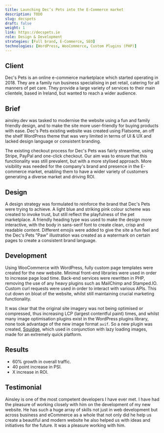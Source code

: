 ```yaml
---
title: Launching Dec’s Pets into the E-Commerce market
description: TODO
slug: decspets
draft: false
weight: 1
link: https://decspets.ie
role: Design & Development
strategies: [Full brand, E-Commerce, SEO]
technologies: [WordPress, WooCommerce, Custom Plugins (PHP)]
---
```


## Client
Dec's Pets is an online e-commerce marketplace which started operating in 2018. They are a family run business
specialising in pet retail, catering for all manners of pet care. They provide a large variety of services to their
main clientele, based in Ireland, but wanted to reach a wider audience.

## Brief
ainsley.dev was tasked to modernise the website using a fun and family friendly design, and to make
the site more user-friendly for buying products with ease. Dec's Pets existing website was created using Flatsome, an
off the shelf WordPress theme that was very limited in terms of UI & UX and lacked design language or consistent
branding.

The existing checkout process for Dec's Pets was fairly streamline, using Stripe, PayPal and one-click checkout. Our aim
was to ensure that this functionality was still prevalent, but with a more stylised approach. More visibility was needed
for the company's brand and presence in the E-commerce market, enabling them to have a wider variety of customers
generating a diverse market and driving ROI.

## Design
A design strategy was formulated to reinforce the brand that Dec's Pets were trying to achieve. A light blue and
striking pink colour scheme was created to invoke trust, but still reflect the playfulness of the pet marketplace. A
friendly heading type was used to make the design more interactive, with the body in sans-serif font to create
clean, crisp and readable content. Different emojis were added to give the site a fun feel and the Dec's
Pets "Paw" illustration was created as a watermark on certain pages to create a consistent brand language.

## Development
Using WooCommerce with WordPress, fully custom page templates were created for the new website. Minimal front-end
libraries were used in order to increase page load time. Back-end services were rewritten in PHP, removing the use of
any heavy plugins such as MailChimp and Stamped.IO. Custom curl requests were used in order to interact with various
APIs. This cut down on bloat of the website, whilst still maintaining crucial marketing functionality.

It was clear that the original site imagery was not being optimised or compressed, thus increasing LCP (largest
contentful paint) times, and whilst many image optimisation plugins exist in the WordPress plugins library, none took
advantage of the new image format `avif`. So a new plugin was created, [Squidge](https://wordpress.org/plugins/squidge/),
which used in conjunction with lazy loading images, made for an extremely quick platform.

## Results
- 60% growth in overall traffic.
- 40 point increase in PSI.
- X increase in ROI.

## Testimonial
Ainsley is one of the most competent developers I have ever met. I have had the pleasure of working closely with him on
the development of my new website. He has such a huge array of skills not just in web development but across business
and eCommerce as a whole that not only did he help us create a beautiful and modern website he also helped us with ideas
and initiatives for the future. It was a pleasure working with him.
